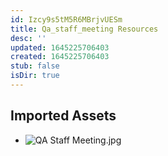 ```yaml
---
id: Izcy9s5tM5R6MBrjvUESm
title: Qa_staff_meeting Resources
desc: ''
updated: 1645225706403
created: 1645225706403
stub: false
isDir: true
---
```

## Imported Assets
- ![QA Staff Meeting.jpg](/assets/qa-staff-meeting.jpg)
